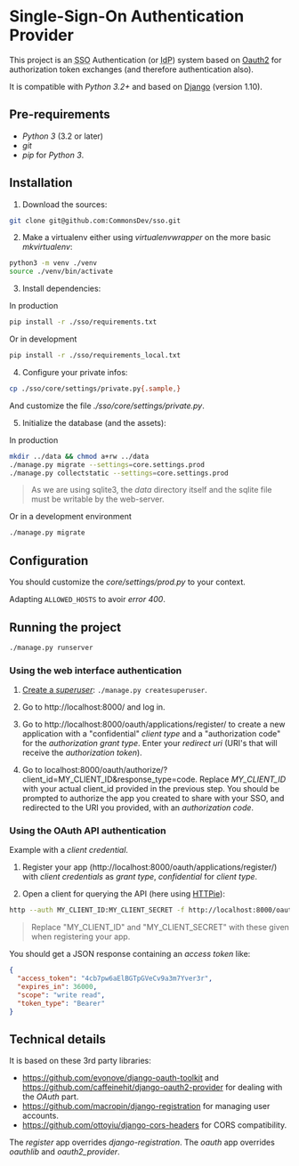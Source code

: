 # Single-Sign-On Authentication Provider

This project is an <abbr title="Single Sign-On">SSO</abbr> Authentication
(or <abbr title="Identity Provider">IdP</abbr>) system based on
[Oauth2](http://oauth.net/2/) for authorization token exchanges (and therefore authentication also).

It is compatible with _Python 3.2+_ and based on
[Django](https://www.djangoproject.com/) (version 1.10).


## Pre-requirements

- _Python 3_ (3.2 or later)
- _git_
- _pip_ for _Python 3_.


## Installation

1. Download the sources:

```bash
git clone git@github.com:CommonsDev/sso.git
```

2. Make a virtualenv either using _virtualenvwrapper_ on the more basic
_mkvirtualenv_:

```bash
python3 -m venv ./venv
source ./venv/bin/activate
```

3. Install dependencies:

  In production

```bash
pip install -r ./sso/requirements.txt
```

  Or in development

```bash
pip install -r ./sso/requirements_local.txt
```

4. Configure your private infos:

```bash
cp ./sso/core/settings/private.py{.sample,}
```

  And customize the file _./sso/core/settings/private.py_.

5. Initialize the database (and the assets):

  In production

```bash
mkdir ../data && chmod a+rw ../data
./manage.py migrate --settings=core.settings.prod
./manage.py collectstatic --settings=core.settings.prod
```

  > As we are using sqlite3, the _data_ directory itself and the sqlite file
  must be writable by the web-server.

  Or in a development environment

```bash
./manage.py migrate
```

## Configuration

You should customize the _core/settings/prod.py_ to your context.

Adapting `ALLOWED_HOSTS` to avoir _error 400_.


## Running the project

```bash
./manage.py runserver
```

### Using the web interface authentication

1. [Create a _superuser_](https://docs.djangoproject.com/en/1.10/ref/django-admin/#createsuperuser):
`./manage.py createsuperuser`.

2. Go to http://localhost:8000/ and log in.

3. Go to http://localhost:8000/oauth/applications/register/ to create a
  new application with a "confidential" _client type_ and a
  "authorization code" for the _authorization grant type_. Enter your _redirect
  uri_ (URI's that will receive the _authorization token_).

4. Go to localhost:8000/oauth/authorize/?client_id=MY_CLIENT_ID&response_type=code.
Replace _MY\_CLIENT\_ID_ with your actual client_id provided in the
previous step.
You should be prompted to authorize the app you created to share with your SSO,
and redirected to the URI you provided, with an _authorization code_.


### Using the OAuth API authentication

Example with a _client credential_.

1. Register your app (http://localhost:8000/oauth/applications/register/) with
_client credentials_ as _grant type_, _confidential_ for _client type_.

2. Open a client for querying the API (here using [HTTPie](https://httpie.org/)):

```bash
http --auth MY_CLIENT_ID:MY_CLIENT_SECRET -f http://localhost:8000/oauth/token/ grant_type=client_credentials
```

> Replace "MY_CLIENT_ID" and "MY_CLIENT_SECRET" with these given when
  registering your app.

You should get a JSON response containing an _access token_ like:

```json
{
  "access_token": "4cb7pw6aElBGTpGVeCv9a3m7Yver3r",
  "expires_in": 36000,
  "scope": "write read",
  "token_type": "Bearer"
}
```


## Technical details

It is based on these 3rd party libraries:
- https://github.com/evonove/django-oauth-toolkit and
https://github.com/caffeinehit/django-oauth2-provider for dealing with
the _OAuth_ part.
- https://github.com/macropin/django-registration for managing user accounts.
- https://github.com/ottoyiu/django-cors-headers for CORS compatibility.

The _register_ app overrides _django-registration_.
The _oauth_ app overrides _oauthlib_ and _oauth2_provider_.
